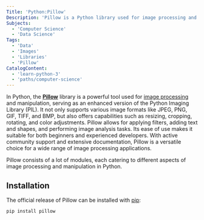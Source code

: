 ```yaml
---
Title: 'Python:Pillow'
Description: 'Pillow is a Python library used for image processing and manipulation.'
Subjects:
  - 'Computer Science'
  - 'Data Science'
Tags:
  - 'Data'
  - 'Images'
  - 'Libraries'
  - 'Pillow'
CatalogContent:
  - 'learn-python-3'
  - 'paths/computer-science'
---
```


In Python, the [**Pillow**](https://pypi.org/project/pillow/) library is a powerful tool used for [image processing](https://www.codecademy.com/article/getting-started-with-image-processing-in-python-using-pillow) and manipulation, serving as an enhanced version of the Python Imaging Library (PIL). It not only supports various image formats like JPEG, PNG, GIF, TIFF, and BMP, but also offers capabilities such as resizing, cropping, rotating, and color adjustments. Pillow allows for applying filters, adding text and shapes, and performing image analysis tasks. Its ease of use makes it suitable for both beginners and experienced developers. With active community support and extensive documentation, Pillow is a versatile choice for a wide range of image processing applications.

Pillow consists of a lot of modules, each catering to different aspects of image processing and manipulation in Python.

## Installation

The official release of Pillow can be installed with [pip](https://www.codecademy.com/resources/docs/python/pip):

```py
pip install pillow
```